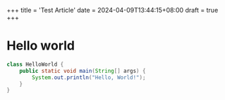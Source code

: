+++
title = 'Test Article'
date = 2024-04-09T13:44:15+08:00
draft = true
+++


# Hello world

```java
class HelloWorld {
    public static void main(String[] args) {
        System.out.println("Hello, World!");
    }
}
```